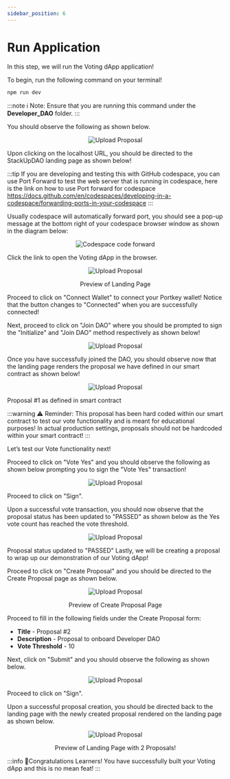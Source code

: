 ```yaml
---
sidebar_position: 6
---
```


# Run Application

In this step, we will run the Voting dApp application!

To begin, run the following command on your terminal!

```
npm run dev
```
:::note
ℹ️ Note: Ensure that you are running this command under the **Developer_DAO** folder.
:::

You should observe the following as shown below.

<p align="center">
<img src="/docs/img/vote-npm-run-console.png" alt="Upload Proposal" width=""/>
</p>

Upon clicking on the localhost URL, you should be directed to the StackUpDAO landing page as shown below!

:::tip
If you are developing and testing this with GitHub codespace, you can use Port Forward to test the web server that is running in codespace, here is the link on how to use Port forward for codespace https://docs.github.com/en/codespaces/developing-in-a-codespace/forwarding-ports-in-your-codespace
:::

Usually codespace will automatically forward port, you should see a pop-up message at the bottom right of your codespace browser window as shown in the diagram below:

<p align="center">
<img src="/docs/img/codespace-forwarded-port.png" alt="Codespace code forward" width=""/>
</p>

Click the link to open the Voting dApp in the browser.

<p align="center">
<img src="/docs/img/vote-fe-ui-1.png" alt="Upload Proposal" width=""/>
</p>

<p align="center">Preview of Landing Page</p>

Proceed to click on "Connect Wallet" to connect your Portkey wallet! Notice that the button changes to "Connected" when you are successfully connected!

Next, proceed to click on "Join DAO" where you should be prompted to sign the "Initialize" and "Join DAO" method respectively as shown below!

<p align="center">
<img src="/docs/img/vote-fe-portkey-init-approve.png" alt="Upload Proposal" width=""/>
</p>

Once you have successfully joined the DAO, you should observe now that the landing page renders the proposal we have defined in our smart contract as shown below!

<p align="center">
<img src="/docs/img/vote-fe-ui-joineddao.png" alt="Upload Proposal" width=""/>
</p>

Proposal #1 as defined in smart contract

:::warning
⚠️ Reminder: This proposal has been hard coded within our smart contract to test our vote functionality and is meant for educational purposes! In actual production settings, proposals should not be hardcoded within your smart contract!
:::

Let’s test our Vote functionality next!

Proceed to click on "Vote Yes" and you should observe the following as shown below prompting you to sign the "Vote Yes" transaction!

<p align="center">
<img src="/docs/img/fe-dapp-trans-sign.png" alt="Upload Proposal" width=""/>
</p>

Proceed to click on "Sign".

Upon a successful vote transaction, you should now observe that the proposal status has been updated to "PASSED" as shown below as the Yes vote count has reached the vote threshold.

<p align="center">
<img src="/docs/img/vote-fe-ui-proposal-voted.png" alt="Upload Proposal" width=""/>
</p>

Proposal status updated to "PASSED"
Lastly, we will be creating a proposal to wrap up our demonstration of our Voting dApp!

Proceed to click on "Create Proposal" and you should be directed to the Create Proposal page as shown below.

<p align="center">
<img src="/docs/img/fe-dapp-create-proposal.png" alt="Upload Proposal" width=""/>
</p>

<p align="center">Preview of Create Proposal Page</p>

Proceed to fill in the following fields under the Create Proposal form:

- **Title** - Proposal #2
- **Description** - Proposal to onboard Developer DAO
- **Vote Threshold** - 10

Next, click on "Submit" and you should observe the following as shown below.

<p align="center">
<img src="/img/fe-submit-proposal-verify.png" alt="Upload Proposal" width=""/>
</p>

Proceed to click on "Sign".

Upon a successful proposal creation, you should be directed back to the landing page with the newly created proposal rendered on the landing page as shown below.


<p align="center">
<img src="/img/vote-fe-ui-new-proposal.png" alt="Upload Proposal" width=""/>
</p>

<p align="center">Preview of Landing Page with 2 Proposals!</p>

:::info
🎉Congratulations Learners! You have successfully built your Voting dApp and this is no mean feat!
:::
